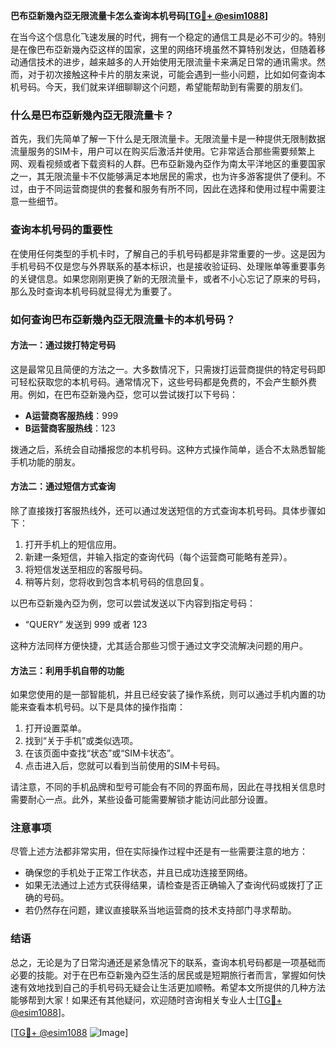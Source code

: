 **巴布亞新幾內亞无限流量卡怎么查询本机号码[[TG💪+ @esim1088](https://t.me/s/esim1088)]**

在当今这个信息化飞速发展的时代，拥有一个稳定的通信工具是必不可少的。特别是在像巴布亞新幾內亞这样的国家，这里的网络环境虽然不算特别发达，但随着移动通信技术的进步，越来越多的人开始使用无限流量卡来满足日常的通讯需求。然而，对于初次接触这种卡片的朋友来说，可能会遇到一些小问题，比如如何查询本机号码。今天，我们就来详细聊聊这个问题，希望能帮助到有需要的朋友们。

### 什么是巴布亞新幾內亞无限流量卡？

首先，我们先简单了解一下什么是无限流量卡。无限流量卡是一种提供无限制数据流量服务的SIM卡，用户可以在购买后激活并使用。它非常适合那些需要频繁上网、观看视频或者下载资料的人群。巴布亞新幾內亞作为南太平洋地区的重要国家之一，其无限流量卡不仅能够满足本地居民的需求，也为许多游客提供了便利。不过，由于不同运营商提供的套餐和服务有所不同，因此在选择和使用过程中需要注意一些细节。

### 查询本机号码的重要性

在使用任何类型的手机卡时，了解自己的手机号码都是非常重要的一步。这是因为手机号码不仅是您与外界联系的基本标识，也是接收验证码、处理账单等重要事务的关键信息。如果您刚刚更换了新的无限流量卡，或者不小心忘记了原来的号码，那么及时查询本机号码就显得尤为重要了。

### 如何查询巴布亞新幾內亞无限流量卡的本机号码？

#### 方法一：通过拨打特定号码

这是最常见且简便的方法之一。大多数情况下，只需拨打运营商提供的特定号码即可轻松获取您的本机号码。通常情况下，这些号码都是免费的，不会产生额外费用。例如，在巴布亞新幾內亞，您可以尝试拨打以下号码：

- **A运营商客服热线**：999
- **B运营商客服热线**：123

拨通之后，系统会自动播报您的本机号码。这种方式操作简单，适合不太熟悉智能手机功能的朋友。

#### 方法二：通过短信方式查询

除了直接拨打客服热线外，还可以通过发送短信的方式查询本机号码。具体步骤如下：

1. 打开手机上的短信应用。
2. 新建一条短信，并输入指定的查询代码（每个运营商可能略有差异）。
3. 将短信发送至相应的客服号码。
4. 稍等片刻，您将收到包含本机号码的信息回复。

以巴布亞新幾內亞为例，您可以尝试发送以下内容到指定号码：

- “QUERY” 发送到 999 或者 123

这种方法同样方便快捷，尤其适合那些习惯于通过文字交流解决问题的用户。

#### 方法三：利用手机自带的功能

如果您使用的是一部智能机，并且已经安装了操作系统，则可以通过手机内置的功能来查看本机号码。以下是具体的操作指南：

1. 打开设置菜单。
2. 找到“关于手机”或类似选项。
3. 在该页面中查找“状态”或“SIM卡状态”。
4. 点击进入后，您就可以看到当前使用的SIM卡号码。

请注意，不同的手机品牌和型号可能会有不同的界面布局，因此在寻找相关信息时需要耐心一点。此外，某些设备可能需要解锁才能访问此部分设置。

### 注意事项

尽管上述方法都非常实用，但在实际操作过程中还是有一些需要注意的地方：

- 确保您的手机处于正常工作状态，并且已成功连接至网络。
- 如果无法通过上述方式获得结果，请检查是否正确输入了查询代码或拨打了正确的号码。
- 若仍然存在问题，建议直接联系当地运营商的技术支持部门寻求帮助。

### 结语

总之，无论是为了日常沟通还是紧急情况下的联系，查询本机号码都是一项基础而必要的技能。对于在巴布亞新幾內亞生活的居民或是短期旅行者而言，掌握如何快速有效地找到自己的手机号码无疑会让生活更加顺畅。希望本文所提供的几种方法能够帮到大家！如果还有其他疑问，欢迎随时咨询相关专业人士[[TG💪+ @esim1088](https://t.me/s/esim1088)]。

[[TG💪+ @esim1088](https://t.me/s/esim1088) ![Image](https://i.postimg.cc/4NQfJmqS/Snipaste-2025-05-13-00-14-12.png)]